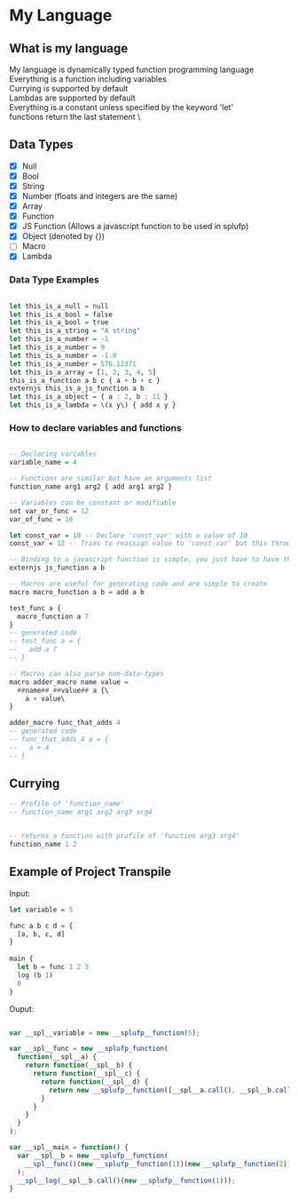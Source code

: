 # My Language
## What is my language

My language is dynamically typed function programming language \
Everything is a function including variables \
Currying is supported by default \
Lambdas are supported by default \
Everything is a constant unless specified by the keyword 'let'\
functions return the last statement \

## Data Types
- [x] Null
- [x] Bool
- [x] String
- [x] Number (floats and integers are the same)
- [x] Array
- [x] Function
- [x] JS Function (Allows a javascript function to be used in splufp)
- [x] Object (denoted by {})
- [ ] Macro
- [x] Lambda

### Data Type Examples

```haskell

let this_is_a_null = null
let this_is_a_bool = false
let this_is_a_bool = true
let this_is_a_string = "A string"
let this_is_a_number = -1
let this_is_a_number = 9
let this_is_a_number = -1.0
let this_is_a_number = 576.12371
let this_is_a_array = [1, 2, 3, 4, 5]
this_is_a_function a b c { a + b + c }
externjs this_is_a_js_function a b
let this_is_a_object = { a : 2, b : 11 }
let this_is_a_lambda = \(x y\) { add x y }
```

### How to declare variables and functions

``` haskell

-- Declaring variables
variable_name = 4

-- Functions are similar but have an arguments list
function_name arg1 arg2 { add arg1 arg2 }

-- Variables can be constant or modifiable
set var_or_func = 12
var_of_func = 10

let const_var = 10 -- Declare 'const_var' with a value of 10 
const_var = 12 -- Tries to reassign value to 'const_var' but this throws a runtime error

-- Binding to a javascript function is simple, you just have to have the same function profile
externjs js_function a b

-- Macros are useful for generating code and are simple to create
macro macro_function a b = add a b

test_func a {
  macro_function a 7
}
-- generated code
-- test_func a = {
--   add a 7
-- }

-- Macros can also parse non-data-types
macro adder_macro name value =
  ##name##_##value## a {\
    a + value\
}

adder_macro func_that_adds 4
-- generated code
-- func_that_adds_4 a = {
--   a + 4
-- }
```

## Currying

```haskell
-- Profile of 'function_name'
-- function_name arg1 arg2 arg3 arg4


-- returns a function with profile of 'function arg3 arg4'
function_name 1 2
```

## Example of Project Transpile

Input:

```haskell
let variable = 5

func a b c d = {
  [a, b, c, d]
}
  
main {
  let b = func 1 2 3
  log (b 1)
  0
}
```

Ouput: 

```javascript

var __spl__variable = new __splufp__function(5);

var __spl__func = new __splufp_function(
  function(__spl__a) {
    return function(__spl__b) {
      return function(__spl__c) {
        return function(__spl__d) {
          return new __splufp__function([__spl__a.call(), __spl__b.call(), __spl__c.call(), __spl__d.call()];
        }
      }
    }
  }
);

var __spl__main = function() {
  var __spl__b = new __splufp__function(
    __spl__func()(new __splufp__function(1))(new __splufp__function(2))(new __splufp__function(3));
  );
  __spl__log(__spl__b.call()(new __splufp__function(1)));
}

```
